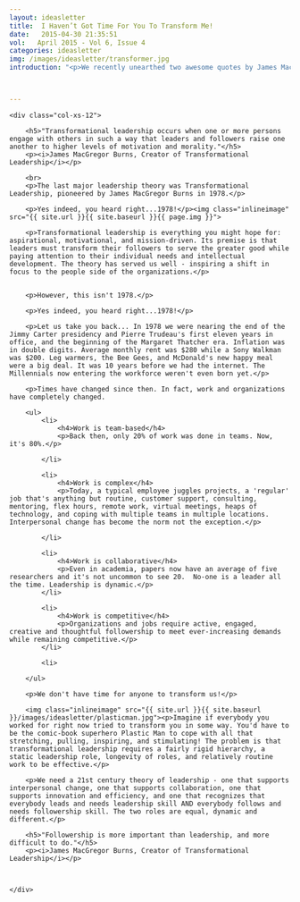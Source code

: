 ```yaml
---
layout: ideasletter
title:  I Haven’t Got Time For You To Transform Me!
date:   2015-04-30 21:35:51
vol:   April 2015 - Vol 6, Issue 4
categories: ideasletter
img: /images/ideasletter/transformer.jpg
introduction: "<p>We recently unearthed two awesome quotes by James MacGregor Burns, the creator of Transformational Leadership, inspiring this month's ideasletter.</p><p>May all your partnerships be generative!</p><p>Marc & Samantha</p><br><p><i>Leadership Is Half The Story</i> available now in bookstores and online bookstores all over.</p><br><p>Upcoming Events:</p><ul><li>May 1 Visionary Leadership Series Kitchener</li><li>May 13 Leadership Development Summit, Conference Board of Canada</li><li>May 16-18 ATD ICE Conference Orlando</li><li>May 27 Webinar International Leadership Association</li></ul>"



---
```


<div class="col-xs-12">

	<div class="col-xs-12">

		<h5>"Transformational leadership occurs when one or more persons engage with others in such a way that leaders and followers raise one another to higher levels of motivation and morality."</h5>
		<p><i>James MacGregor Burns, Creator of Transformational Leadership</i></p>
		
		<br>
		<p>The last major leadership theory was Transformational Leadership, pioneered by James MacGregor Burns in 1978.</p>

		<p>Yes indeed, you heard right...1978!</p><img class="inlineimage" src="{{ site.url }}{{ site.baseurl }}{{ page.img }}">

		<p>Transformational leadership is everything you might hope for: aspirational, motivational, and mission-driven. Its premise is that leaders must transform their followers to serve the greater good while paying attention to their individual needs and intellectual development. The theory has served us well - inspiring a shift in focus to the people side of the organizations.</p>
	 
		
		<p>However, this isn't 1978.</p>

		<p>Yes indeed, you heard right...1978!</p>

		<p>Let us take you back... In 1978 we were nearing the end of the Jimmy Carter presidency and Pierre Trudeau's first eleven years in office, and the beginning of the Margaret Thatcher era. Inflation was in double digits. Average monthly rent was $280 while a Sony Walkman was $200. Leg warmers, the Bee Gees, and McDonald's new happy meal were a big deal. It was 10 years before we had the internet. The Millennials now entering the workforce weren't even born yet.</p>

		<p>Times have changed since then. In fact, work and organizations have completely changed.
</p>

		<ul>
			<li>
				<h4>Work is team-based</h4>
				<p>Back then, only 20% of work was done in teams. Now, it's 80%.</p>
				
			</li>

			<li>
				<h4>Work is complex</h4>
				<p>Today, a typical employee juggles projects, a 'regular' job that's anything but routine, customer support, consulting, mentoring, flex hours, remote work, virtual meetings, heaps of technology, and coping with multiple teams in multiple locations. Interpersonal change has become the norm not the exception.</p>
				
			</li>

			<li>
				<h4>Work is collaborative</h4>
				<p>Even in academia, papers now have an average of five researchers and it's not uncommon to see 20.  No-one is a leader all the time. Leadership is dynamic.</p>
			</li>

			<li>
				<h4>Work is competitive</h4>
				<p>Organizations and jobs require active, engaged, creative and thoughtful followership to meet ever-increasing demands while remaining competitive.</p>
			</li>

			<li>
			
		</ul>
		 
		<p>We don't have time for anyone to transform us!</p>

		<img class="inlineimage" src="{{ site.url }}{{ site.baseurl }}/images/ideasletter/plasticman.jpg"><p>Imagine if everybody you worked for right now tried to transform you in some way. You'd have to be the comic-book superhero Plastic Man to cope with all that stretching, pulling, inspiring, and stimulating! The problem is that transformational leadership requires a fairly rigid hierarchy, a static leadership role, longevity of roles, and relatively routine work to be effective.</p>
 
		<p>We need a 21st century theory of leadership - one that supports interpersonal change, one that supports collaboration, one that supports innovation and efficiency, and one that recognizes that everybody leads and needs leadership skill AND everybody follows and needs followership skill. The two roles are equal, dynamic and different.</p>

		<h5>"Followership is more important than leadership, and more difficult to do."</h5>
		<p><i>James MacGregor Burns, Creator of Transformational Leadership</i></p>



	</div>
</div>